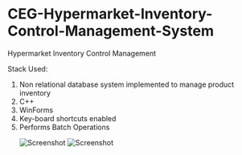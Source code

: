 CEG-Hypermarket-Inventory-Control-Management-System
===================================================

Hypermarket Inventory Control Management

Stack Used:
<ol>
<li>Non relational database system implemented to manage product inventory</li>
<li>C++</li>
<li>WinForms</li>
<li>Key-board shortcuts enabled</li>
<li>Performs Batch Operations</li>


![Screenshot](https://raw.github.com/rohitmukherjee/rohitmukherjee.github.io/master/images/CICMS/1.jpg)
![Screenshot](https://raw.github.com/rohitmukherjee/rohitmukherjee.github.io/master/images/CICMS/2.png)
